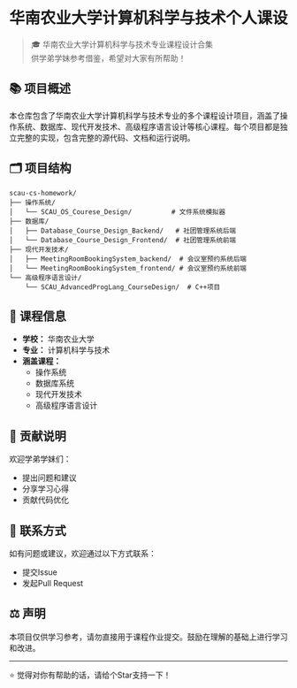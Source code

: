 # 华南农业大学计算机科学与技术个人课设

> 🎓 华南农业大学计算机科学与技术专业课程设计合集  
> 供学弟学妹参考借鉴，希望对大家有所帮助！

## 📚 项目概述

本仓库包含了华南农业大学计算机科学与技术专业的多个课程设计项目，涵盖了操作系统、数据库、现代开发技术、高级程序语言设计等核心课程。每个项目都是独立完整的实现，包含完整的源代码、文档和运行说明。

## 🗂️ 项目结构

```
scau-cs-homework/
├── 操作系统/
│   └── SCAU_OS_Courese_Design/          # 文件系统模拟器
├── 数据库/
│   ├── Database_Course_Design_Backend/   # 社团管理系统后端
│   └── Database_Course_Design_Frontend/  # 社团管理系统前端
├── 现代开发技术/
│   ├── MeetingRoomBookingSystem_backend/  # 会议室预约系统后端
│   └── MeetingRoomBookingSystem_frontend/ # 会议室预约系统前端
└── 高级程序语言设计/
    └── SCAU_AdvancedProgLang_CourseDesign/  # C++项目
```

## 📝 课程信息

- **学校：** 华南农业大学
- **专业：** 计算机科学与技术
- **涵盖课程：**
  - 操作系统
  - 数据库系统
  - 现代开发技术
  - 高级程序语言设计

## 🤝 贡献说明

欢迎学弟学妹们：
- 提出问题和建议
- 分享学习心得
- 贡献代码优化

## 📧 联系方式

如有问题或建议，欢迎通过以下方式联系：
- 提交Issue
- 发起Pull Request

## ⚖️ 声明

本项目仅供学习参考，请勿直接用于课程作业提交。鼓励在理解的基础上进行学习和改进。

---

⭐ 觉得对你有帮助的话，请给个Star支持一下！